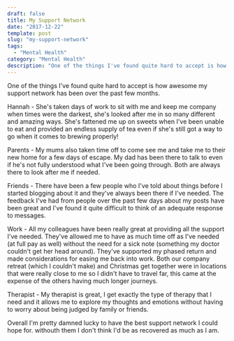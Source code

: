 ```yaml
---
draft: false
title: My Support Network
date: "2017-12-22"
template: post
slug: "my-support-network"
tags:
  - "Mental Health"
category: "Mental Health"
description: "One of the things I've found quite hard to accept is how awesome my support network has been over the past few months."
---
```

One of the things I've found quite hard to accept is how awesome my support network has been over the past few months.

Hannah - She's taken days of work to sit with me and keep me company when times were the darkest, she's looked after me in so many different and amazing ways. She's fattened me up on sweets when I've been unable to eat and provided an endless supply of tea even if she's still got a way to go when it comes to brewing properly!

Parents - My mums also taken time off to come see me and take me to their new home for a few days of escape. My dad has been there to talk to even if he's not fully understood what I've been going through. Both are always there to look after me if needed.

Friends - There have been a few people who I've told about things before I started blogging about it and they've always been there if I've needed. The feedback I've had from people over the past few days about my posts have been great and I've found it quite difficult to think of an adequate response to messages.

Work - All my colleagues have been really great at providing all the support I've needed. They've allowed me to have as much time off as I've needed (at full pay as well) without the need for a sick note (something my doctor couldn't get her head around). They've supported my phased return and made considerations for easing me back into work. Both our company retreat (which I couldn't make) and Christmas get together were in locations that were really close to me so I didn't have to travel far, this came at the expense of the others having much longer journeys.

Therapist - My therapist is great, I get exactly the type of therapy that I need and it allows me to explore my thoughts and emotions without having to worry about being judged by family or friends.

Overall I'm pretty damned lucky to have the best support network I could hope for. withouth them I don't think I'd be as recovered as much as I am.
